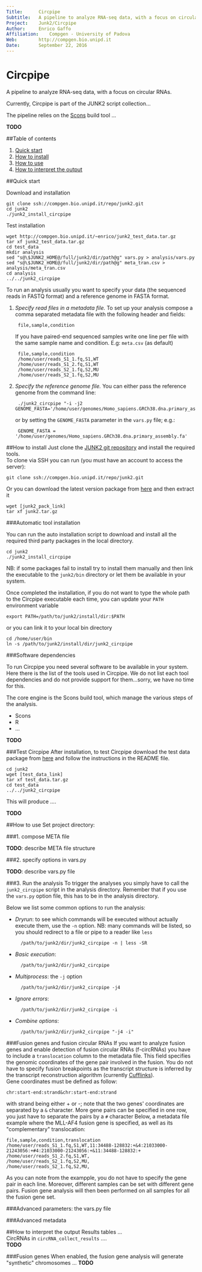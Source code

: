 ```yaml
---
Title:      Circpipe  
Subtitle:   A pipeline to analyze RNA-seq data, with a focus on circular RNAs  
Project:    Junk2/Circpipe  
Author:     Enrico Gaffo  
Affiliation:    Compgen - University of Padova  
Web:        http://compgen.bio.unipd.it  
Date:       September 22, 2016  
---
```


# Circpipe

A pipeline to analyze RNA-seq data, with a focus on circular RNAs.    

Currently, Circpipe is part of the JUNK2 script collection...

The pipeline relies on the [Scons][scons_link] build tool ...

**TODO**

<!--TODO: more exhaustive description -->


##Table of contents


1. [Quick start](#quick-start)
2. [How to install](#how-to-install)
3. [How to use](#how-to-use)
4. [How to interpret the output](#the-output)

<a name="quick-start"></a>
##Quick start

Download and installation
    
    git clone ssh://compgen.bio.unipd.it/repo/junk2.git
    cd junk2
    ./junk2_install_circpipe

Test installation

    wget http://compgen.bio.unipd.it/~enrico/junk2_test_data.tar.gz
    tar xf junk2_test_data.tar.gz
    cd test_data
    mkdir analysis
    sed "s@\$JUNK2_HOME@/full/junk2/dir/path@g" vars.py > analysis/vars.py
    sed "s@\$JUNK2_HOME@/full/junk2/dir/path@g" meta_tran.csv > analysis/meta_tran.csv
    cd analysis
    ../../junk2_circpipe

To run an analysis usually you want to specify your data \(the sequenced reads in FASTQ format\) and a reference genome in FASTA format.

1. *Specify read files in a metadata file.* To set up your analysis compose a comma separated metadata file with the following header and fields:  

        file,sample,condition  

    If you have paired-end sequenced samples write one line per file with the same sample name and condition. E.g: ``meta.csv`` \(as default\)
    
        file,sample,condition
        /home/user/reads_S1_1.fq,S1,WT
        /home/user/reads_S1_2.fq,S1,WT
        /home/user/reads_S2_1.fq,S2,MU
        /home/user/reads_S2_1.fq,S2,MU

2. *Specify the reference genome file.* You can either pass the reference genome from the command line:
        
        ./junk2_circpipe "-i -j2 GENOME_FASTA='/home/user/genomes/Homo_sapiens.GRCh38.dna.primary_assembly.fa'"

    or by setting the `GENOME_FASTA` parameter in the `vars.py` file; e.g.:

        GENOME_FASTA = '/home/user/genomes/Homo_sapiens.GRCh38.dna.primary_assembly.fa'


<a name="how-to-install"></a>
##How to install
Just clone the [JUNK2 git repository][junk2_git_link] and install the required tools.  
To clone via SSH you can run \(you must have an account to access the server\):    

    git clone ssh://compgen.bio.unipd.it/repo/junk2.git

Or you can download the latest version package from [here][junk2_pack_link] and then extract it

    wget [junk2_pack_link]
    tar xf junk2.tar.gz

<!-- TODO: 
* make repo and package available without authentication
-->

###Automatic tool installation

You can run the auto installation script to download and install all the required third party packages in the local directory. 
    
    cd junk2
    ./junk2_install_circpipe  

NB: if some packages fail to install try to install them manually and then link the executable to the `junk2/bin` directory or let them be available in your system.


Once completed the installation, if you do not want to type the whole path to the Circpipe executable each time, you can update your `PATH` environment variable  

    export PATH=/path/to/junk2/install/dir:$PATH

or you can link it to your local bin directory  

    cd /home/user/bin
    ln -s /path/to/junk2/install/dir/junk2_circpipe

###Software dependencies

To run Circpipe you need several software to be available in your system.    
Here there is the list of the tools used in Circpipe. We do not list each tool dependencies and do not provide support for them...sorry, we have no time for this. 

The core engine is the Scons build tool, which manage the various steps of the analysis.

* Scons   
* R
* ...

**TODO**
<!--TODO 
* list tools with tested version and link
-->


###Test Circpipe
After installation, to test Circpipe download the test data package from [here][test_data_link] and follow the instructions in the README file.

    cd junk2
    wget [test_data_link]
    tar xf test_data.tar.gz
    cd test_data
    ../../junk2_circpipe

This will produce ....

**TODO**

<!--TODO 
* describe results check
-->

<a name="how-to-use"></a>
##How to use
Set project directory:

###1. compose META file

**TODO**: describe META file structure

###2. specify options in vars.py

**TODO**: describe vars.py file

###3. Run the analysis
To trigger the analyses you simply have to call the `junk2_circpipe` script in the analysis directory. Remember that if you use the `vars.py` option file, this has to be in the analysis directory. 

Below we list some common options to run the analysis:

* *Dryrun*: to see which commands will be executed without actually execute them, use the `-n` option. NB: many commands will be listed, so you should redirect to a file or pipe to a reader like `less`
    
        /path/to/junk2/dir/junk2_circpipe -n | less -SR

* *Basic execution*:

        /path/to/junk2/dir/junk2_circpipe

* *Multiprocess*: the `-j` option
    
        /path/to/junk2/dir/junk2_circpipe -j4

* *Ignore errors*:

        /path/to/junk2/dir/junk2_circpipe -i

* *Combine options*:
    
        /path/to/junk2/dir/junk2_circpipe "-j4 -i"


###Fusion genes and fusion circular RNAs
If you want to analyze fusion genes and enable detection of fusion circular RNAs (f-circRNAs) you have to include a `translocation` column to the metadata file. This field specifies the genomic coordinates of the gene pair involved in the fusion. You do not have to specify fusion breakpoints as the transcript structure is inferred by the transcript reconstruction algorithm (currently [Cufflinks][]).   
Gene coordinates must be defined as follow:

    chr:start-end:strand&chr:start-end:strand

with strand being either + or -; note that the two genes' coordinates are separated by a `&` character.
More gene pairs can be specified in one row, you just have to separate the pairs by a `#` character
Below, a metadata file example where the MLL-AF4 fusion gene is specified, as well as its "complementary" translocation:

    file,sample,condition,translocation
    /home/user/reads_S1_1.fq,S1,WT,11:34488-128832:+&4:21033000-21243056:+#4:21033000-21243056:+&11:34488-128832:+
    /home/user/reads_S1_2.fq,S1,WT,
    /home/user/reads_S2_1.fq,S2,MU,
    /home/user/reads_S2_1.fq,S2,MU,

As you can note from the exampple, you do not have to specify the gene pair in each line. Moreover, different samples can be set with different gene pairs.
Fusion gene analysis will then been performed on all samples for all the fusion gene set. 


<!--TODO -->

###Advanced parameters: the vars.py file

###Advanced metadata


<a name="the-output"></a>
##How to interpret the output
Results tables ...     
CircRNAs in `circRNA_collect_results` ....     
**TODO**

###Fusion genes
When enabled, the fusion gene analysis will generate "synthetic" chromosomes ... **TODO**    

<!--TODO -->

[scons_link]: http://scons.org/
[junk2_git_link]: ssh://compgen.bio.unipd.it/repo/junk2.git "JUNK2 Git repository"
[junk2_pack_link]: http://compgen.bio.unipd.it/junk2/latest/junk2.tar.gz "JUNK2 package"
[test_data_link]: http://a-link/test_data.tar.gz
[Cufflinks]: https://github.com/cole-trapnell-lab/cufflinks
